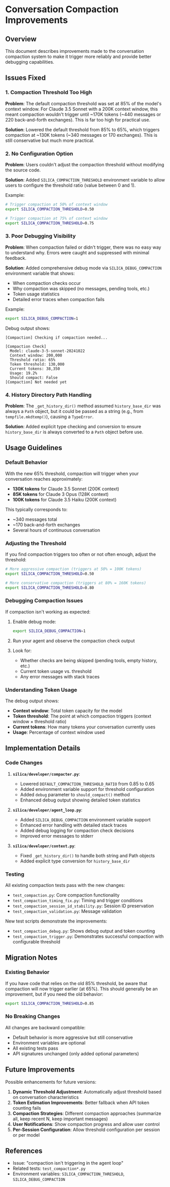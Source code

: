 # Conversation Compaction Improvements

## Overview

This document describes improvements made to the conversation compaction system to make it trigger more reliably and provide better debugging capabilities.

## Issues Fixed

### 1. Compaction Threshold Too High

**Problem**: The default compaction threshold was set at 85% of the model's context window. For Claude 3.5 Sonnet with a 200K context window, this meant compaction wouldn't trigger until ~170K tokens (~440 messages or 220 back-and-forth exchanges). This is far too high for practical use.

**Solution**: Lowered the default threshold from 85% to 65%, which triggers compaction at ~130K tokens (~340 messages or 170 exchanges). This is still conservative but much more practical.

### 2. No Configuration Option

**Problem**: Users couldn't adjust the compaction threshold without modifying the source code.

**Solution**: Added `SILICA_COMPACTION_THRESHOLD` environment variable to allow users to configure the threshold ratio (value between 0 and 1).

Example:
```bash
# Trigger compaction at 50% of context window
export SILICA_COMPACTION_THRESHOLD=0.50

# Trigger compaction at 75% of context window
export SILICA_COMPACTION_THRESHOLD=0.75
```

### 3. Poor Debugging Visibility

**Problem**: When compaction failed or didn't trigger, there was no easy way to understand why. Errors were caught and suppressed with minimal feedback.

**Solution**: Added comprehensive debug mode via `SILICA_DEBUG_COMPACTION` environment variable that shows:
- When compaction checks occur
- Why compaction was skipped (no messages, pending tools, etc.)
- Token usage statistics
- Detailed error traces when compaction fails

Example:
```bash
export SILICA_DEBUG_COMPACTION=1
```

Debug output shows:
```
[Compaction] Checking if compaction needed...

[Compaction Check]
  Model: claude-3-5-sonnet-20241022
  Context window: 200,000
  Threshold ratio: 65%
  Token threshold: 130,000
  Current tokens: 38,350
  Usage: 19.2%
  Should compact: False
[Compaction] Not needed yet
```

### 4. History Directory Path Handling

**Problem**: The `_get_history_dir()` method assumed `history_base_dir` was always a `Path` object, but it could be passed as a string (e.g., from `tempfile.mkdtemp()`), causing a `TypeError`.

**Solution**: Added explicit type checking and conversion to ensure `history_base_dir` is always converted to a `Path` object before use.

## Usage Guidelines

### Default Behavior

With the new 65% threshold, compaction will trigger when your conversation reaches approximately:
- **130K tokens** for Claude 3.5 Sonnet (200K context)
- **85K tokens** for Claude 3 Opus (128K context)
- **100K tokens** for Claude 3.5 Haiku (200K context)

This typically corresponds to:
- ~340 messages total
- ~170 back-and-forth exchanges
- Several hours of continuous conversation

### Adjusting the Threshold

If you find compaction triggers too often or not often enough, adjust the threshold:

```bash
# More aggressive compaction (triggers at 50% = 100K tokens)
export SILICA_COMPACTION_THRESHOLD=0.50

# More conservative compaction (triggers at 80% = 160K tokens)
export SILICA_COMPACTION_THRESHOLD=0.80
```

### Debugging Compaction Issues

If compaction isn't working as expected:

1. Enable debug mode:
   ```bash
   export SILICA_DEBUG_COMPACTION=1
   ```

2. Run your agent and observe the compaction check output

3. Look for:
   - Whether checks are being skipped (pending tools, empty history, etc.)
   - Current token usage vs. threshold
   - Any error messages with stack traces

### Understanding Token Usage

The debug output shows:
- **Context window**: Total token capacity for the model
- **Token threshold**: The point at which compaction triggers (context window × threshold ratio)
- **Current tokens**: How many tokens your conversation currently uses
- **Usage**: Percentage of context window used

## Implementation Details

### Code Changes

1. **`silica/developer/compacter.py`**:
   - Lowered `DEFAULT_COMPACTION_THRESHOLD_RATIO` from 0.85 to 0.65
   - Added environment variable support for threshold configuration
   - Added `debug` parameter to `should_compact()` method
   - Enhanced debug output showing detailed token statistics

2. **`silica/developer/agent_loop.py`**:
   - Added `SILICA_DEBUG_COMPACTION` environment variable support
   - Enhanced error handling with detailed stack traces
   - Added debug logging for compaction check decisions
   - Improved error messages to stderr

3. **`silica/developer/context.py`**:
   - Fixed `_get_history_dir()` to handle both string and Path objects
   - Added explicit type conversion for `history_base_dir`

### Testing

All existing compaction tests pass with the new changes:
- `test_compaction.py`: Core compaction functionality
- `test_compaction_timing_fix.py`: Timing and trigger conditions
- `test_compaction_session_id_stability.py`: Session ID preservation
- `test_compaction_validation.py`: Message validation

New test scripts demonstrate the improvements:
- `test_compaction_debug.py`: Shows debug output and token counting
- `test_compaction_trigger.py`: Demonstrates successful compaction with configurable threshold

## Migration Notes

### Existing Behavior

If you have code that relies on the old 85% threshold, be aware that compaction will now trigger earlier (at 65%). This should generally be an improvement, but if you need the old behavior:

```bash
export SILICA_COMPACTION_THRESHOLD=0.85
```

### No Breaking Changes

All changes are backward compatible:
- Default behavior is more aggressive but still conservative
- Environment variables are optional
- All existing tests pass
- API signatures unchanged (only added optional parameters)

## Future Improvements

Possible enhancements for future versions:

1. **Dynamic Threshold Adjustment**: Automatically adjust threshold based on conversation characteristics
2. **Token Estimation Improvements**: Better fallback when API token counting fails
3. **Compaction Strategies**: Different compaction approaches (summarize all, keep recent N, keep important messages)
4. **User Notifications**: Show compaction progress and allow user control
5. **Per-Session Configuration**: Allow threshold configuration per session or per model

## References

- Issue: "compaction isn't triggering in the agent loop"
- Related tests: `test_compaction*.py`
- Environment variables: `SILICA_COMPACTION_THRESHOLD`, `SILICA_DEBUG_COMPACTION`

